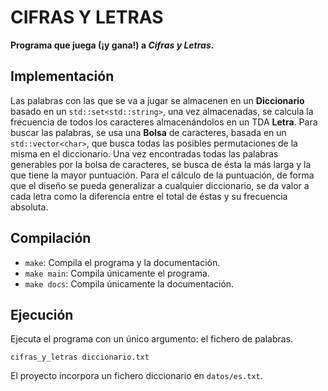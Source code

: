 # CIFRAS Y LETRAS

**Programa que juega (¡y gana!) a *Cifras y Letras*.**

## Implementación

Las palabras con las que se va a jugar se almacenen en un **Diccionario** basado en un `std::set<std::string>`, una vez almacenadas, se calcula la frecuencia de todos los caracteres almacenándolos en un TDA **Letra**.
Para buscar las palabras, se usa una **Bolsa** de caracteres, basada en un `std::vector<char>`, que busca todas las posibles permutaciones de la misma en el diccionario.
Una vez encontradas todas las palabras generables por la bolsa de caracteres, se busca de ésta la más larga y la que tiene la mayor puntuación.
Para el cálculo de la puntuación, de forma que el diseño se pueda generalizar a cualquier diccionario, se da valor a cada letra como la diferencia entre el total de éstas y su frecuencia absoluta.

## Compilación

- `make`: Compila el programa y la documentación.
- `make main`: Compila únicamente el programa.
- `make docs`: Compila únicamente la documentación.

## Ejecución

Ejecuta el programa con un único argumento: el fichero de palabras.

```
cifras_y_letras diccionario.txt
```

El proyecto incorpora un fichero diccionario en `datos/es.txt`.

